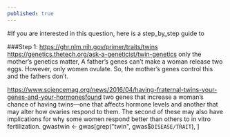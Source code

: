 ```yaml
---
published: true
---
```

#If you are interested in this question, here is a step_by_step guide to


###Step 1:
https://ghr.nlm.nih.gov/primer/traits/twins
https://genetics.thetech.org/ask-a-geneticist/twin-genetics
only the mother’s genetics matter,
A father’s genes can’t make a woman release two eggs.
However, only women ovulate. So, the mother’s genes control this and the fathers don’t.


https://www.sciencemag.org/news/2016/04/having-fraternal-twins-your-genes-and-your-hormonesfound two genes that increase a woman’s chance of having twins—one that affects hormone levels and another that may alter how ovaries respond to them. The second of these may also have implications for why some women respond better than others to in vitro fertilization.
gwastwin <- gwas[grep("twin", gwas$`DISEASE/TRAIT`), ]






